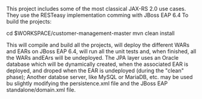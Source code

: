This project includes some of the most classical JAX-RS 2.0 use cases.
They use the RESTeasy implementation comming with JBoss EAP 6.4
To build the projects:

  cd $WORKSPACE/customer-management-master
  mvn clean install
  
This will compile and build all the projects, will deploy the different WARs and EARs on JBoss EAP 6.4, will run all the unit tests and, when
finished, all the WARs andEArs will be undeployed. The JPA layer uses an Oracle database which will be dynamically created, when the associated EAR is deployed,
and droped when the EAR is undeployed (during the "clean" phase); Another databse server, like MySQL or MariaDB, etc. may be used bu slightly modifying
the persistence.xml file and the JBoss EAP standalone/domain.xml file.